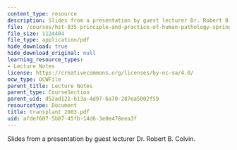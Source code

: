 ```yaml
---
content_type: resource
description: Slides from a presentation by guest lecturer Dr. Robert B. Colvin.
file: /courses/hst-035-principle-and-practice-of-human-pathology-spring-2003/afdef6075b0745fb14d63e0e478eea3f_transplant_2003.pdf
file_size: 1124404
file_type: application/pdf
hide_download: true
hide_download_original: null
learning_resource_types:
- Lecture Notes
license: https://creativecommons.org/licenses/by-nc-sa/4.0/
ocw_type: OCWFile
parent_title: Lecture Notes
parent_type: CourseSection
parent_uid: d52ad121-b13a-4d97-6a70-287ea5002f59
resourcetype: Document
title: transplant_2003.pdf
uid: afdef607-5b07-45fb-14d6-3e0e478eea3f
---
```

Slides from a presentation by guest lecturer Dr. Robert B. Colvin.